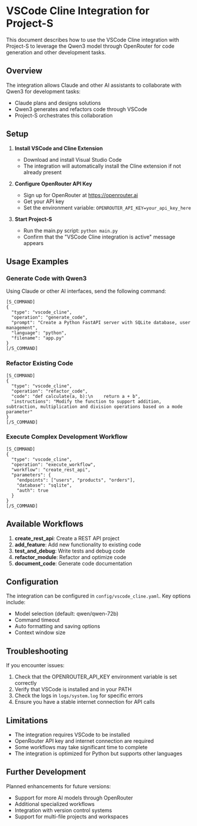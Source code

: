 # VSCode Cline Integration for Project-S

This document describes how to use the VSCode Cline integration with Project-S to leverage the Qwen3 model through OpenRouter for code generation and other development tasks.

## Overview

The integration allows Claude and other AI assistants to collaborate with Qwen3 for development tasks:
- Claude plans and designs solutions
- Qwen3 generates and refactors code through VSCode
- Project-S orchestrates this collaboration

## Setup

1. **Install VSCode and Cline Extension**
   - Download and install Visual Studio Code
   - The integration will automatically install the Cline extension if not already present

2. **Configure OpenRouter API Key**
   - Sign up for OpenRouter at https://openrouter.ai
   - Get your API key
   - Set the environment variable: `OPENROUTER_API_KEY=your_api_key_here`

3. **Start Project-S**
   - Run the main.py script: `python main.py`
   - Confirm that the "VSCode Cline integration is active" message appears

## Usage Examples

### Generate Code with Qwen3

Using Claude or other AI interfaces, send the following command:

```
[S_COMMAND]
{
  "type": "vscode_cline",
  "operation": "generate_code",
  "prompt": "Create a Python FastAPI server with SQLite database, user management",
  "language": "python",
  "filename": "app.py"
}
[/S_COMMAND]
```

### Refactor Existing Code

```
[S_COMMAND]
{
  "type": "vscode_cline",
  "operation": "refactor_code",
  "code": "def calculate(a, b):\n    return a + b",
  "instructions": "Modify the function to support addition, subtraction, multiplication and division operations based on a mode parameter"
}
[/S_COMMAND]
```

### Execute Complex Development Workflow

```
[S_COMMAND]
{
  "type": "vscode_cline",
  "operation": "execute_workflow",
  "workflow": "create_rest_api",
  "parameters": {
    "endpoints": ["users", "products", "orders"],
    "database": "sqlite",
    "auth": true
  }
}
[/S_COMMAND]
```

## Available Workflows

1. **create_rest_api**: Create a REST API project
2. **add_feature**: Add new functionality to existing code
3. **test_and_debug**: Write tests and debug code
4. **refactor_module**: Refactor and optimize code
5. **document_code**: Generate code documentation

## Configuration

The integration can be configured in `config/vscode_cline.yaml`. Key options include:
- Model selection (default: qwen/qwen-72b)
- Command timeout
- Auto formatting and saving options
- Context window size

## Troubleshooting

If you encounter issues:

1. Check that the OPENROUTER_API_KEY environment variable is set correctly
2. Verify that VSCode is installed and in your PATH
3. Check the logs in `logs/system.log` for specific errors
4. Ensure you have a stable internet connection for API calls

## Limitations

- The integration requires VSCode to be installed
- OpenRouter API key and internet connection are required
- Some workflows may take significant time to complete
- The integration is optimized for Python but supports other languages

## Further Development

Planned enhancements for future versions:
- Support for more AI models through OpenRouter
- Additional specialized workflows
- Integration with version control systems
- Support for multi-file projects and workspaces
